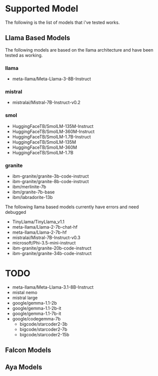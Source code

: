 # Supported Model
The following is the list of models that i've tested works.

## Llama Based Models
The following models are based on the llama architecture and have been tested as working.

### llama
- meta-llama/Meta-Llama-3-8B-Instruct

### mistral
- mistralai/Mistral-7B-Instruct-v0.2

### smol
- HuggingFaceTB/SmolLM-135M-Instruct
- HuggingFaceTB/SmolLM-360M-Instruct
- HuggingFaceTB/SmolLM-1.7B-Instruct
- HuggingFaceTB/SmolLM-135M
- HuggingFaceTB/SmolLM-360M
- HuggingFaceTB/SmolLM-1.7B

### granite
- ibm-granite/granite-3b-code-instruct
- ibm-granite/granite-8b-code-instruct
- ibm/merlinite-7b
- ibm/granite-7b-base
- ibm/labradorite-13b

The following llama based models currently have errors and need debugged

- TinyLlama/TinyLlama_v1.1
- meta-llama/Llama-2-7b-chat-hf
- meta-llama/Llama-2-7b-hf
- mistralai/Mistral-7B-Instruct-v0.3
- microsoft/Phi-3.5-mini-instruct
- ibm-granite/granite-20b-code-instruct
- ibm-granite/granite-34b-code-instruct

# TODO
- meta-llama/Meta-Llama-3.1-8B-Instruct
- mistal nemo
- mistral large
- google/gemma-1.1-2b
- google/gemma-1.1-2b-it
- google/gemma-1.1-7b-it
- google/codegemma-7b
    - bigcode/starcoder2-3b
    - bigcode/starcoder2-7b
    - bigcode/starcoder2-15b
## Falcon Models
## Aya Models